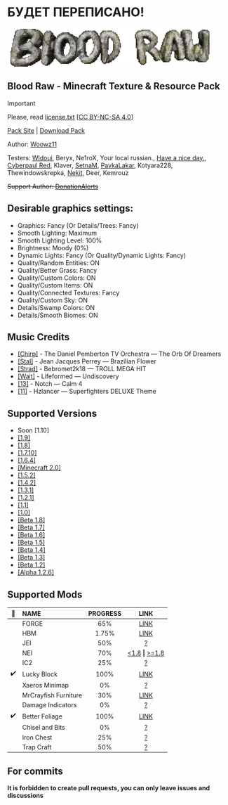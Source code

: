 # БУДЕТ ПЕРЕПИСАНО!

![Pack Logo](https://raw.githubusercontent.com/Woowz11/BloodRaw-Minecraft/main/woowz/logo.png)

## Blood Raw - Minecraft Texture & Resource Pack

> [!IMPORTANT]
> Please, read [license.txt](https://github.com/Woowz11/BloodRaw-Minecraft/blob/main/license.txt) [[CC BY-NC-SA 4.0](https://creativecommons.org/licenses/by-nc-sa/4.0/)]

[Pack Site](https://woowz11.github.io/woowzsite/bloodraw) | [Download Pack](https://woowz11.github.io/woowzsite/bloodraw#download)

Author: [Woowz11](https://github.com/Woowz11)

Testers: [Wldoui](https://github.com/wldoui), Beryx, Ne1roX, Your local russian., [Have a nice day.](https://github.com/haveanicedaay), [Cyberpaul Red](https://github.com/red-pr), Klaver, [SetnaM](https://github.com/youwillseelowskill), [PavkaLakar](https://github.com/PavkaLakar), Kotyara228, Thewindowskrepka, [Nekit](https://github.com/nekitplay155), Deer, Kemrouz

~~Support Author: [DonationAlerts](https://www.donationalerts.com/r/woowz11original)~~

## Desirable graphics settings:
* Graphics: Fancy (Or Details/Trees: Fancy)
* Smooth Lighting: Maximum
* Smooth Lighting Level: 100%
* Brightness: Moody (0%)
* Dynamic Lights: Fancy (Or Quality/Dynamic Lights: Fancy)
* Quality/Random Entities: ON
* Quality/Better Grass: Fancy
* Quality/Custom Colors: ON
* Quality/Custom Items: ON
* Quality/Connected Textures: Fancy
* Quality/Custom Sky: ON
* Details/Swamp Colors: ON
* Details/Smooth Biomes: ON

## Music Credits
* [[Chirp]](https://github.com/Woowz11/BloodRaw-Minecraft/blob/main/assets/minecraft/sounds/records/chirp.ogg) - The Daniel Pemberton TV Orchestra — The Orb Of Dreamers
* [[Stal]](https://github.com/Woowz11/BloodRaw-Minecraft/blob/main/assets/minecraft/sounds/records/stal.ogg) - Jean Jacques Perrey — Brazilian Flower
* [[Strad]](https://github.com/Woowz11/BloodRaw-Minecraft/blob/main/assets/minecraft/sounds/records/strad.ogg) - Bebromet2k18 — TROLL MEGA HIT
* [[Wait]](https://github.com/Woowz11/BloodRaw-Minecraft/blob/main/assets/minecraft/sounds/records/wait.ogg) - Lifeformed — Undiscovery
* [[13]](https://github.com/Woowz11/BloodRaw-Minecraft/blob/main/assets/minecraft/sounds/records/13.ogg) - Notch — Calm 4
* [[11]](https://github.com/Woowz11/BloodRaw-Minecraft/blob/main/assets/minecraft/sounds/records/11.ogg) - Hzlancer — Superfighters DELUXE Theme

## Supported Versions
* Soon [1.10]
* [[1.9]](https://github.com/Woowz11/BloodRaw-Minecraft/releases/tag/1.0.4)
* [[1.8]](https://github.com/Woowz11/BloodRaw-Minecraft/releases/tag/0.8.8)
* [[1.7.10]](https://github.com/Woowz11/BloodRaw-Minecraft/releases/tag/0.6.4)
* [[1.6.4]](https://github.com/Woowz11/BloodRaw-Minecraft/releases/tag/0.5.6)
* [[Minecraft 2.0]](https://github.com/Woowz11/BloodRaw-Minecraft/releases/tag/0.4.7)
* [[1.5.2]](https://github.com/Woowz11/BloodRaw-Minecraft/releases/tag/0.4.6)
* [[1.4.2]](https://github.com/Woowz11/BloodRaw-Minecraft/releases/tag/0.3.8)
* [[1.3.1]](https://github.com/Woowz11/BloodRaw-Minecraft/releases/tag/0.3.3)
* [[1.2.1]](https://github.com/Woowz11/BloodRaw-Minecraft/releases/tag/0.3.0)
* [[1.1]](https://github.com/Woowz11/BloodRaw-Minecraft/releases/tag/0.2.7)
* [[1.0]](https://github.com/Woowz11/BloodRaw-Minecraft/releases/tag/0.2.6)
* [[Beta 1.8]](https://github.com/Woowz11/BloodRaw-Minecraft/releases/tag/0.2.0)
* [[Beta 1.7]](https://github.com/Woowz11/BloodRaw-Minecraft/releases/tag/0.1.6)
* [[Beta 1.6]](https://github.com/Woowz11/BloodRaw-Minecraft/releases/tag/0.1.5)
* [[Beta 1.5]](https://github.com/Woowz11/BloodRaw-Minecraft/releases/tag/0.1.4)
* [[Beta 1.4]](https://github.com/Woowz11/BloodRaw-Minecraft/releases/tag/0.1.3)
* [[Beta 1.3]](https://github.com/Woowz11/BloodRaw-Minecraft/releases/tag/0.1.2)
* [[Beta 1.2]](https://github.com/Woowz11/BloodRaw-Minecraft/releases/tag/0.1.1)
* [[Alpha 1.2.6]](https://github.com/Woowz11/BloodRaw-Minecraft/releases/tag/0.0.9)

## Supported Mods
|🏁 |NAME          |PROGRESS|LINK|
|:-:|:-------------|:------:|:--:|
|   |FORGE         |65%|[LINK](https://files.minecraftforge.net/net/minecraftforge/forge/)|
|   |HBM           |1.75%|[LINK](https://www.curseforge.com/minecraft/mc-mods/hbms-nuclear-tech-mod)|
|   |JEI           |50%|[?]()|
|   |NEI           |70%|[<1.8](https://www.curseforge.com/minecraft/mc-mods/notenoughitems) **\|** [>=1.8](https://legacy.curseforge.com/minecraft/mc-mods/not-enough-items-1-8)|
|   |IC2           |25%|[?]()|
|✔️ |Lucky Block   |100%|[LINK](https://www.curseforge.com/minecraft/mc-mods/lucky-block)|
|   |Xaeros Minimap|0%|[?]()|
|   |MrCrayfish Furniture|30%|[LINK](https://www.curseforge.com/minecraft/mc-mods/mrcrayfish-furniture-mod)|
|   |Damage Indicators|0%|[?]()|
|✔️ |Better Foliage|100%|[LINK](https://www.curseforge.com/minecraft/mc-mods/better-foliage)|
|   |Chisel and Bits|0%|[?]()|
|   |Iron Chest|25%|[?]()|
|   |Trap Craft|50%|[?]()|

## For commits
**It is forbidden to create pull requests, you can only leave issues and discussions**